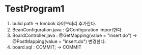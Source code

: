 # TestProgram1
1. bulid path -> lombok 라이브러리 추가한다.
2. BeanConfiguration.java : @Configuration import한다.
3. BoardController.java : @GetMapping(value = "insert.do") -> @PostMapping(value = "insert.do") 변경한다.
4. board.sql : COMMIT; -> COMMIT
